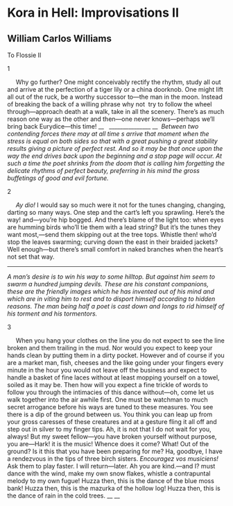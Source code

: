 # Kora in Hell: Improvisations II
## William Carlos Williams
To
Flossie
II

1

     Why go further? One might conceivably rectify the rhythm, study all out
and arrive at the perfection of a tiger lily or a china doorknob. One might
lift all out of the ruck, be a worthy successor to—the man in the moon.
Instead of breaking the back of a willing phrase why not  try to follow the
wheel through—approach death at a walk, take in all the scenery. There﻿’﻿s as
much reason one way as the other and then—one never knows—perhaps we’﻿ll bring
back Eurydice—this time!
 __
  _______________
__ ﻿
 _Between two contending forces there may at all time_ _s arrive that moment
when the stress is equal on both sides_ _so that with a great pushing a great
stability results giving_ _a picture of perfect rest. And so it may be that
once upon_ _the way the end drives back upon the beginning and a stop_ _page
will occur. At such a time the poet shrinks from the_ _doom that is calling
him forgetting the delicate rhythms of_ _perfect beauty, preferring in his
mind the gross buffetings_ _of good and evil fortune._

2

     _Ay dio!_ I would say so much were it not for the tunes changing,
changing, darting so many ways. One step and the cart’﻿s left you sprawling.
Here’﻿s the way! and—you’﻿re hip bogged. And there’﻿s blame of the light too:
when eyes are humming birds who’﻿ll tie them with a lead string? But it’﻿s the
tunes they want most,—send them skipping out at the tree tops. Whistle then!
who’﻿d stop the leaves swarming; curving down the east in their braided
jackets? Well enough—but there’﻿s small comfort in naked branches when the
heart’﻿s not set that way.

________________

_A man’﻿s desire is to win his way to some hilltop. But_ _against him seem to
swarm a hundred jumping devils. These_ _are his constant companions, these are
the friendly images_ _which he has invented out of his mind and which are in_
_viting him to rest and to disport himself according to hidden_ _reasons. The
man being half a poet is cast down and longs_ _to rid himself of his torment
and his tormentors._

3

     When you hang your clothes on the line you do not expect to see the line
broken and them trailing in the mud. Nor would you expect to keep your hands
clean by putting them in a dirty pocket. However and of course if you are a
market man, fish, cheeses and the like going under your fingers every minute
in the hour you would not leave off the business and expect to handle a basket
of fine laces without at least mopping yourself on a towel, soiled as it may
be. Then how will you expect a fine trickle of words to follow you through the
intimacies of this dance without—oh, come let us walk together into the air
awhile first. One must be watchman to much secret arrogance before his ways
are tuned to these measures. You see there is a dip of the ground between us.
You think you can leap up from your gross caresses of these creatures and at a
gesture fling it all off and step out in silver to my finger tips. Ah, it is
not that I do not wait for you, always! But my sweet fellow—you have broken
yourself without purpose, you are—Hark! it is the music! Whence does it come?
What! Out of the ground? Is it this that you have been preparing for me? Ha,
goodbye, I have a rendezvous in the tips of three birch sisters. _Encouragez
vos musiciens!_ Ask them to play faster. I will return—later. Ah you are
kind.—and I? must dance with the wind, make my own snow flakes, whistle a
contrapuntal melody to my own fugue! Huzza then, this is the dance of the blue
moss bank! Huzza then, this is the mazurka of the hollow log! Huzza then, this
is the dance of rain in the cold trees.
 __
__